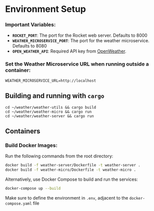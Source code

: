 
# Environment Setup

### Important Variables:
- **`ROCKET_PORT`**: The port for the Rocket web server. Defaults to 8000
- **`WEATHER_MICROSERVICE_PORT`**: The port for the weather microservice.  Defaults to 8080
- **`OPEN_WEATHER_API`**: Required API key from [OpenWeather](https://openweathermap.org/).  

### Set the Weather Microservice URL when running outside a container:
```env
WEATHER_MICROSERVICE_URL=http://localhost
```

## Building and running with `cargo`
```env
cd ~/weather/weather-utils && cargo build
cd ~/weather/weather-micro && cargo run
cd ~/weather/weather-server && cargo run
```

## Containers

### Build Docker Images:
Run the following commands from the root directory:  
```bash
docker build -f weather-server/Dockerfile -t weather-server .
docker build -f weather-micro/Dockerfile -t weather-micro .
```

Alternatively, use Docker Compose to build and run the services:  
```bash
docker-compose up --build
```
Make sure to define the environment in `.env`, adjacent to the `docker-compose.yaml` file